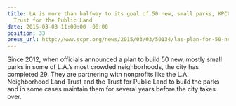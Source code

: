 ```yaml
---
title: LA is more than halfway to its goal of 50 new, small parks, KPCC featuring
  Trust for the Public Land
date: 2015-03-03 11:00:00 -08:00
position: 33
press_url: http://www.scpr.org/news/2015/03/03/50134/las-plan-for-50-new-parks-is-more-than-halfway-the/
---
```


Since 2012, when officials announced a plan to build 50 new, mostly small parks in some of L.A.’s most crowded neighborhoods, the city has completed 29. They are partnering with nonprofits like the L.A. Neighborhood Land Trust and the Trust for Public Land to build the parks and in some cases maintain them for several years before the city takes over.
